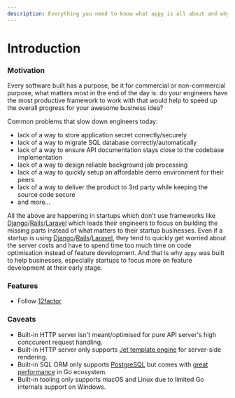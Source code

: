 ```yaml
---
description: Everything you need to know what appy is all about and why it was built.
---
```


# Introduction

### Motivation

Every software built has a purpose, be it for commercial or non-commercial purpose, what matters most in the end of the day is: do your engineers have the most productive framework to work with that would help to speed up the overall progress for your awesome business idea?

Common problems that slow down engineers today:

* lack of a way to store application secret correctly/securely
* lack of a way to migrate SQL database correctly/automatically
* lack of a way to ensure API documentation stays close to the codebase implementation
* lack of a way to design reliable background job processing
* lack of a way to quickly setup an affordable demo environment for their peers
* lack of a way to deliver the product to 3rd party while keeping the source code secure
* and more...

All the above are happening in startups which don't use frameworks like [Django](https://www.djangoproject.com/)/[Rails](https://rubyonrails.org/)/[Laravel](https://laravel.com/) which leads their engineers to focus on building the missing parts instead of what matters to their startup businesses. Even if a startup is using [Django](https://www.djangoproject.com/)/[Rails](https://rubyonrails.org/)/[Laravel](https://laravel.com/), they tend to quickly get worried about the server costs and have to spend time too much time on code optimisation instead of feature development. And that is why `appy` was built to help businesses, especially startups to focus more on feature development at their early stage.

### Features

* Follow [12factor](https://12factor.net/) 

### Caveats

* Built-in HTTP server isn't meant/optimised for pure API server's high conccurent request handling.
* Built-in HTTP server only supports [Jet template engine](https://github.com/CloudyKit/jet) for server-side rendering.
* Built-in SQL ORM only supports [PostgreSQL](https://www.postgresql.org/) but comes with [great performance](https://github.com/go-pg/pg/wiki/FAQ#why-go-pg) in Go ecosystem.
* Built-in tooling only supports macOS and Linux due to limited Go internals support on Windows.

